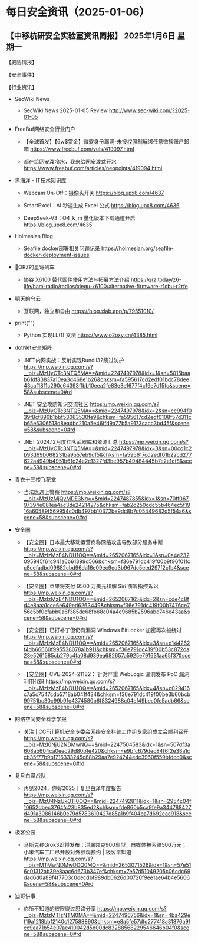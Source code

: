 # 每日安全资讯（2025-01-06）

【中移杭研安全实验室资讯简报】
2025年1月6日 星期一
---------------------------
【威胁情报】

【安全事件】

【行业资讯】

- SecWiki News
  - SecWiki News 2025-01-05 Review
http://www.sec-wiki.com/?2025-01-05

- FreeBuf网络安全行业门户
  - 【全球首发】【6w$赏金】微软身份漏洞-未授权强制解绑任意微软账户邮箱
https://www.freebuf.com/vuls/419097.html

  - 都在给网安泼冷水，我来给网安泼盆开水
https://www.freebuf.com/articles/neopoints/419094.html

- 黑海洋 - IT技术知识库
  - Webcam On-Off：摄像头开关
https://blog.upx8.com/4637

  - SmartExcel：AI 秒速生成 Excel 公式
https://blog.upx8.com/4636

  - DeepSeek-V3：Q4_k_m 量化版本下载通道开启
https://blog.upx8.com/4635

- Holmesian Blog
  - Seafile docker部署相关问题记录
https://holmesian.org/seafile-docker-deployment-issues

- 🚂QRZ的星穹列车
  - 协谷 X6100 替代固件使用方法与拓展方法介绍
https://qrz.today/z6-life/ham-radio/radios/xiegu-x6100/alternative-firmware-r1cbu-r2rfe

- 明天的乌云
  - 互联网，独立和自由
https://blog.xlab.app/p/79551010/

- print("")
  - Python 实现LL(1) 文法
https://www.o2oxy.cn/4385.html

- dotNet安全矩阵
  - .NET内网实战：反射实现Rundll32绕过防护
https://mp.weixin.qq.com/s?__biz=MzUyOTc3NTQ5MA==&mid=2247497978&idx=1&sn=5015baab61df83837a10ea3d468e1b26&chksm=fa595617cd2edf01bdc78dee43caf18f1c290c64393ffbb10eea2fe83e3e1677f4c19e7d15fc&scene=58&subscene=0#rd

  - .NET 安全攻防知识交流社区
https://mp.weixin.qq.com/s?__biz=MzUyOTc3NTQ5MA==&mid=2247497978&idx=2&sn=ce994f039f8cf890b1bbf53063530fe9&chksm=fa595617cd2edf0108f57d311cb65e5306513d8eadbc210a5e46ffd9a77b5a9173cacc3bd45f&scene=58&subscene=0#rd

  - .NET 2024.12月度红队武器库和资源汇总
https://mp.weixin.qq.com/s?__biz=MzUyOTc3NTQ5MA==&mid=2247497978&idx=3&sn=00cd1c2b93d69b068231ba9b57eb9df5&chksm=fa595617cd2edf01b22cd277622a4949b4951b61c24e2c1327fd3be957b49484445b7e2e1ef8&scene=58&subscene=0#rd

- 青衣十三楼飞花堂
  - 当法医遇上警察
https://mp.weixin.qq.com/s?__biz=MzUzMjQyMDE3Ng==&mid=2247487855&idx=1&sn=70ff06797394e081ea4ac3de24214275&chksm=fab2d250cdc55b464ec5f1916a60589f569954c0db497bb10372be9dc8b7c05449682d5f54a6&scene=58&subscene=0#rd

- 安全圈
  - 【安全圈】日本最大移动运营商称网络攻击导致部分服务中断
https://mp.weixin.qq.com/s?__biz=MzIzMzE4NDU1OQ==&mid=2652067165&idx=1&sn=0a4e232095945f61c941a6b61399d566&chksm=f36e791dc419f00b9f96f01fcc8cefadbd09882cbd96da16e09ec9ed3b967dc5eed297f2cfb4&scene=58&subscene=0#rd

  - 【安全圈】苹果将​​支付 9500 万美元和解 Siri 窃听指控诉讼
https://mp.weixin.qq.com/s?__biz=MzIzMzE4NDU1OQ==&mid=2652067165&idx=2&sn=cde4c8fd4e8aaa1cce6e649ed6263449&chksm=f36e791dc419f00b7476ce756e5bf0cfabb0a6f385de68fb68c04a4e9685b2596abd746e43aa&scene=58&subscene=0#rd

  - 【安全圈】已打补丁但仍有漏洞 Windows BitLocker 加密再次被绕过
https://mp.weixin.qq.com/s?__biz=MzIzMzE4NDU1OQ==&mid=2652067165&idx=3&sn=d144262f4db66660f995538078a1b911&chksm=f36e791dc419f00b53c872da23e5261585cb279c4fa08d939ea682657a5925e791631aa65f37&scene=58&subscene=0#rd

  - 【安全圈】CVE-2024-21182： 针对严重 WebLogic 漏洞发布 PoC 漏洞利用代码
https://mp.weixin.qq.com/s?__biz=MzIzMzE4NDU1OQ==&mid=2652067165&idx=4&sn=c029416c7a5c7547cdb5718ab041f434&chksm=f36e791dc419f00be3b60bcb99751bc30c99b91e4374580b6f8324988c04ef49bec0fe5adb66&scene=58&subscene=0#rd

- 网络空间安全科学学报
  - 关注 | CCF计算机安全专委会网络安全科普工作组专家组成立会顺利召开
https://mp.weixin.qq.com/s?__biz=MzI0NjU2NDMwNQ==&mid=2247504583&idx=1&sn=507df3a608ab604ca0eec29d80b1e420&chksm=e9bfc679dec84f6f2e38a1ccb35f77b9b1716333245c88b29aa7e924244edc3960f559bfdcd0&scene=58&subscene=0#rd

- 复旦白泽战队
  - 再见2024，你好2025｜复旦白泽年度报告
https://mp.weixin.qq.com/s?__biz=MzU4NzUxOTI0OQ==&mid=2247492811&idx=1&sn=2954c04f10652dbec3764fc23b835ed2&chksm=fde860b5ca9fe9a344788427d491a3086146b0e79d5783610427d85a1b9f404ba7d692eac918&scene=58&subscene=0#rd

- 极客公园
  - 马斯克称Grok3即将发布；泄漏领克900车型，自媒体被索赔500万元；小米汽车工厂已开放对外参观预约 | 极客早知道
https://mp.weixin.qq.com/s?__biz=MTMwNDMwODQ0MQ==&mid=2653071526&idx=1&sn=57e516c01312ab39e8aac6d673b347ef&chksm=7e57d51049205c06cdc69dad6d0a89f4f7703c0decdbf989db0626d00720f9ee1ae64b4e5606&scene=58&subscene=0#rd

- 迪哥讲事
  - 你所不知道的权限绕过思路分享
https://mp.weixin.qq.com/s?__biz=MzIzMTIzNTM0MA==&mid=2247496756&idx=1&sn=4ba429ef19a1218bbf2140c127588890&chksm=e8a5fe57dfd277418a31876a9fcc9aa71b54e07ae410042d5d00dc83288568229546646b04f0&scene=58&subscene=0#rd

